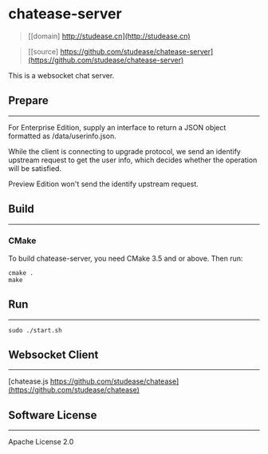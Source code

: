 # chatease-server

> [[domain] http://studease.cn](http://studease.cn)

> [[source] https://github.com/studease/chatease-server](https://github.com/studease/chatease-server)

This is a websocket chat server.


## Prepare
----------

For Enterprise Edition, supply an interface to return a JSON object formatted as /data/userinfo.json.

While the client is connecting to upgrade protocol, we send an identify upstream request to get the user info,
which decides whether the operation will be satisfied.

Preview Edition won't send the identify upstream request.

## Build
--------

### CMake

To build chatease-server, you need CMake 3.5 and or above. Then run:

```
cmake .
make
```


## Run
------

```
sudo ./start.sh
```


## Websocket Client
-------------------

[chatease.js https://github.com/studease/chatease](https://github.com/studease/chatease)


## Software License
-------------------

Apache License 2.0
